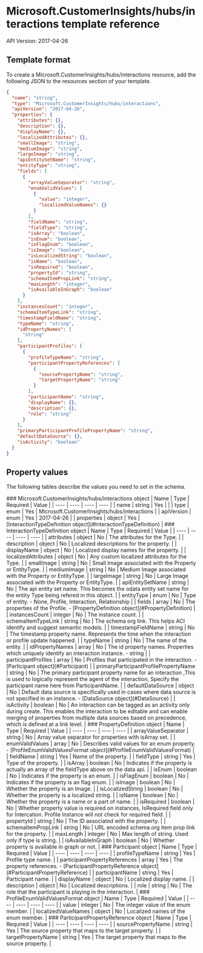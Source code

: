# Microsoft.CustomerInsights/hubs/interactions template reference
API Version: 2017-04-26
## Template format

To create a Microsoft.CustomerInsights/hubs/interactions resource, add the following JSON to the resources section of your template.

```json
{
  "name": "string",
  "type": "Microsoft.CustomerInsights/hubs/interactions",
  "apiVersion": "2017-04-26",
  "properties": {
    "attributes": {},
    "description": {},
    "displayName": {},
    "localizedAttributes": {},
    "smallImage": "string",
    "mediumImage": "string",
    "largeImage": "string",
    "apiEntitySetName": "string",
    "entityType": "string",
    "fields": [
      {
        "arrayValueSeparator": "string",
        "enumValidValues": [
          {
            "value": "integer",
            "localizedValueNames": {}
          }
        ],
        "fieldName": "string",
        "fieldType": "string",
        "isArray": "boolean",
        "isEnum": "boolean",
        "isFlagEnum": "boolean",
        "isImage": "boolean",
        "isLocalizedString": "boolean",
        "isName": "boolean",
        "isRequired": "boolean",
        "propertyId": "string",
        "schemaItemPropLink": "string",
        "maxLength": "integer",
        "isAvailableInGraph": "boolean"
      }
    ],
    "instancesCount": "integer",
    "schemaItemTypeLink": "string",
    "timestampFieldName": "string",
    "typeName": "string",
    "idPropertyNames": [
      "string"
    ],
    "participantProfiles": [
      {
        "profileTypeName": "string",
        "participantPropertyReferences": [
          {
            "sourcePropertyName": "string",
            "targetPropertyName": "string"
          }
        ],
        "participantName": "string",
        "displayName": {},
        "description": {},
        "role": "string"
      }
    ],
    "primaryParticipantProfilePropertyName": "string",
    "defaultDataSource": {},
    "isActivity": "boolean"
  }
}
```
## Property values

The following tables describe the values you need to set in the schema.

<a id="Microsoft.CustomerInsights/hubs/interactions" />
### Microsoft.CustomerInsights/hubs/interactions object
|  Name | Type | Required | Value |
|  ---- | ---- | ---- | ---- |
|  name | string | Yes |  |
|  type | enum | Yes | Microsoft.CustomerInsights/hubs/interactions |
|  apiVersion | enum | Yes | 2017-04-26 |
|  properties | object | Yes | [InteractionTypeDefinition object](#InteractionTypeDefinition) |


<a id="InteractionTypeDefinition" />
### InteractionTypeDefinition object
|  Name | Type | Required | Value |
|  ---- | ---- | ---- | ---- |
|  attributes | object | No | The attributes for the Type. |
|  description | object | No | Localized descriptions for the property. |
|  displayName | object | No | Localized display names for the property. |
|  localizedAttributes | object | No | Any custom localized attributes for the Type. |
|  smallImage | string | No | Small Image associated with the Property or EntityType. |
|  mediumImage | string | No | Medium Image associated with the Property or EntityType. |
|  largeImage | string | No | Large Image associated with the Property or EntityType. |
|  apiEntitySetName | string | No | The api entity set name. This becomes the odata entity set name for the entity Type being refered in this object. |
|  entityType | enum | No | Type of entity. - None, Profile, Interaction, Relationship |
|  fields | array | No | The properties of the Profile. - [PropertyDefinition object](#PropertyDefinition) |
|  instancesCount | integer | No | The instance count. |
|  schemaItemTypeLink | string | No | The schema org link. This helps ACI identify and suggest semantic models. |
|  timestampFieldName | string | No | The timestamp property name. Represents the time when the interaction or profile update happened. |
|  typeName | string | No | The name of the entity. |
|  idPropertyNames | array | No | The id property names. Properties which uniquely identify an interaction instance. - string |
|  participantProfiles | array | No | Profiles that participated in the interaction. - [Participant object](#Participant) |
|  primaryParticipantProfilePropertyName | string | No | The primary participant property name for an interaction ,This is used to logically represent the agent of the interaction, Specify the participant name here from ParticipantName. |
|  defaultDataSource | object | No | Default data source is specifically used in cases where data source is not specified in an instance. - [DataSource object](#DataSource) |
|  isActivity | boolean | No | An interaction can be tagged as an activity only during create. This enables the interaction to be editable and can enable merging of properties from multiple data sources based on precedence, which is defined at a link level. |


<a id="PropertyDefinition" />
### PropertyDefinition object
|  Name | Type | Required | Value |
|  ---- | ---- | ---- | ---- |
|  arrayValueSeparator | string | No | Array value separator for properties with isArray set. |
|  enumValidValues | array | No | Describes valid values for an enum property. - [ProfileEnumValidValuesFormat object](#ProfileEnumValidValuesFormat) |
|  fieldName | string | Yes | Name of the property. |
|  fieldType | string | Yes | Type of the property. |
|  isArray | boolean | No | Indicates if the property is actually an array of the fieldType above on the data api. |
|  isEnum | boolean | No | Indicates if the property is an enum. |
|  isFlagEnum | boolean | No | Indicates if the property is an flag enum. |
|  isImage | boolean | No | Whether the property is an Image. |
|  isLocalizedString | boolean | No | Whether the property is a localized string. |
|  isName | boolean | No | Whether the property is a name or a part of name. |
|  isRequired | boolean | No | Whether property value is required on instances, IsRequired field only for Intercation. Profile Instance will not check for required field. |
|  propertyId | string | No | The ID associated with the property. |
|  schemaItemPropLink | string | No | URL encoded schema.org item prop link for the property. |
|  maxLength | integer | No | Max length of string. Used only if type is string. |
|  isAvailableInGraph | boolean | No | Whether property is available in graph or not. |


<a id="Participant" />
### Participant object
|  Name | Type | Required | Value |
|  ---- | ---- | ---- | ---- |
|  profileTypeName | string | Yes | Profile type name. |
|  participantPropertyReferences | array | Yes | The property references. - [ParticipantPropertyReference object](#ParticipantPropertyReference) |
|  participantName | string | Yes | Participant name. |
|  displayName | object | No | Localized display name. |
|  description | object | No | Localized descriptions. |
|  role | string | No | The role that the participant is playing in the interaction. |


<a id="ProfileEnumValidValuesFormat" />
### ProfileEnumValidValuesFormat object
|  Name | Type | Required | Value |
|  ---- | ---- | ---- | ---- |
|  value | integer | No | The integer value of the enum member. |
|  localizedValueNames | object | No | Localized names of the enum member. |


<a id="ParticipantPropertyReference" />
### ParticipantPropertyReference object
|  Name | Type | Required | Value |
|  ---- | ---- | ---- | ---- |
|  sourcePropertyName | string | Yes | The source property that maps to the target property. |
|  targetPropertyName | string | Yes | The target property that maps to the source property. |

